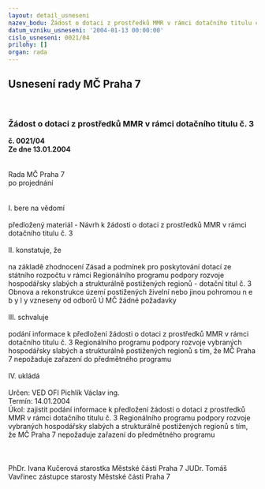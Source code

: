 ```yaml
---
layout: detail_usneseni
nazev_bodu: Žádost o dotaci z prostředků MMR v rámci dotačního titulu č. 3
datum_vzniku_usneseni: '2004-01-13 00:00:00'
cislo_usneseni: 0021/04
prilohy: []
organ: rada
---
```

<div id="ucUsn_pList" class="usn">
	<span><h2>Usnesení rady MČ Praha 7 </h2>
<br></span><div class="standBody">
<span><h3>Žádost o dotaci z prostředků MMR v rámci dotačního titulu č. 3</h3></span><div class="center">
		<strong>č. 0021/04</strong><br>
	</div>
<div class="center">
		<strong>Ze dne 13.01.2004</strong><br><br>
	</div>
<br>Rada MČ Praha 7<br>po projednání<br><br><br>I.	bere na vědomí<br><br> předložený materiál - Návrh k žádosti o dotaci z prostředků MMR v rámci dotačního titulu č. 3 <br><br>II.	konstatuje, že <br><br>na základě zhodnocení Zásad a podmínek pro poskytování dotací ze státního rozpočtu v rámci Regionálního programu podpory rozvoje hospodářsky slabých a strukturálně postižených regionů  - dotační titul č. 3 Obnova a rekonstrukce území postižených živelní nebo jinou pohromou  n e b y l y vzneseny od odborů Ú MČ  žádné požadavky<br> <br>III.	schvaluje <br><br>podání informace k předložení žádosti o dotaci z prostředků MMR v rámci dotačního titulu č. 3 Regionálního programu podpory rozvoje vybraných hospodářsky slabých a strukturálně postižených regionů s tím, že MČ Praha 7 nepožaduje zařazení do předmětného programu<br><br>IV.	ukládá <br><br>Určen:	VED OFI Pichlík Václav ing.<br>Termín: 14.01.2004<br>Úkol:	zajistit podání informace k předložení žádosti o dotaci z prostředků MMR v rámci dotačního titulu č. 3 Regionálního programu podpory rozvoje vybraných hospodářsky slabých a strukturálně postižených regionů s tím, že MČ Praha 7 nepožaduje zařazení do předmětného programu<br> <br><br>	<br>PhDr. Ivana Kučerová starostka Městské části Praha 7	 JUDr. Tomáš Vavřinec zástupce starosty Městské části Praha 7<br>	<br><br> 	<br>	<br>	<br><br>
</div>
</div>